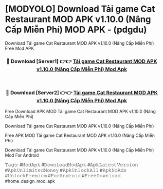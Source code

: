 # [MODYOLO] Download Tải game Cat Restaurant MOD APK v1.10.0 (Nâng Cấp Miễn Phí) MOD APK - (pdgdu)
Download Tải game Cat Restaurant MOD APK v1.10.0 (Nâng Cấp Miễn Phí) Free Mod APK

<div align="center">
<h3>🔴 Download [Server1] 👉👉 <a href="https://apk-comot.site?title=Tải_game_Cat_Restaurant_MOD_APK_v1.10.0_(Nâng_Cấp_Miễn_Phí)">Tải game Cat Restaurant MOD APK v1.10.0 (Nâng Cấp Miễn Phí) Mod Apk</a></h3><br>

<h3>🔴 Download [Server2] 👉👉 <a href="https://apk-comot.site?title=Tải_game_Cat_Restaurant_MOD_APK_v1.10.0_(Nâng_Cấp_Miễn_Phí)">Tải game Cat Restaurant MOD APK v1.10.0 (Nâng Cấp Miễn Phí) Mod Apk</a></h3>
</div>


Free Download APK MOD Tải game Cat Restaurant MOD APK v1.10.0 (Nâng Cấp Miễn Phí)

Download Tải game Cat Restaurant MOD APK v1.10.0 (Nâng Cấp Miễn Phí) 

Free APK MOD Tải game Cat Restaurant MOD APK v1.10.0 (Nâng Cấp Miễn Phí) 

Download Tải game Cat Restaurant MOD APK v1.10.0 (Nâng Cấp Miễn Phí) Mod For Android

𝚃𝚊𝚐𝚜: #𝙼𝚘𝚍𝙰𝚙𝚔 #𝙳𝚘𝚠𝚗𝚕𝚘𝚊𝚍𝙼𝚘𝚍𝙰𝚙𝚔 #𝙰𝚙𝚔𝙻𝚊𝚝𝚎𝚜𝚝𝚅𝚎𝚛𝚜𝚒𝚘𝚗 #𝙰𝚙𝚔𝚄𝚗𝚕𝚒𝚖𝚒𝚝𝚎𝚍𝙼𝚘𝚗𝚎𝚢 #𝙰𝚙𝚔𝚄𝚗𝚕𝚘𝚌𝚔𝙰𝚕𝚕 #𝙰𝚙𝚔𝙽𝚘𝙰𝚍𝚜 #𝚄𝚗𝚕𝚘𝚌𝚔𝙿𝚛𝚎𝚖𝚒𝚞𝚖 #𝙵𝚘𝚛𝙰𝚗𝚍𝚛𝚘𝚒𝚍 #𝙵𝚛𝚎𝚎𝙳𝚘𝚠𝚗𝚕𝚘𝚊𝚍 #home_design_mod_apk